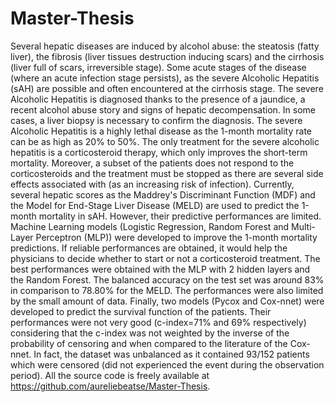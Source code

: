 # Master-Thesis
Several hepatic diseases are induced by alcohol abuse: the steatosis (fatty liver), the fibrosis (liver tissues destruction inducing scars) and the cirrhosis (liver full of scars, irreversible stage). Some acute stages of the disease (where an acute infection stage persists), as the severe Alcoholic Hepatitis (sAH) are possible and often encountered at the cirrhosis stage. The severe Alcoholic Hepatitis is diagnosed thanks to the presence of a jaundice, a recent alcohol abuse story and signs of hepatic decompensation. In some cases, a liver biopsy is necessary to confirm the diagnosis. The severe Alcoholic Hepatitis is a highly lethal disease as the 1-month mortality rate can be as high as 20\% to 50\%. The only treatment for the severe alcoholic hepatitis is a corticosteroid therapy, which only improves the short-term mortality. Moreover, a subset of the patients does not respond to the corticosteroids and the treatment must be stopped as there are several side effects associated with (as an increasing risk of infection). Currently, several hepatic scores as the Maddrey's Discriminant Function (MDF) and the Model for End-Stage Liver Disease (MELD) are used to predict the 1-month mortality in sAH. However, their predictive performances are limited. Machine Learning models (Logistic Regression, Random Forest and Multi-Layer Perceptron (MLP)) were developed to improve the 1-month mortality predictions. If reliable performances are obtained, it would help the physicians to decide whether to start or not a corticosteroid treatment. The best performances were obtained with the MLP with 2 hidden layers and the Random Forest. The balanced accuracy on the test set was around 83% in comparison to 78.80% for the MELD. The performances were also limited by the small amount of data. Finally, two models (Pycox and Cox-nnet) were developed to predict the survival function of the patients. Their performances were not very good (c-index=71% and 69% respectively) considering that the c-index was not weighted by the inverse of the probability of censoring and when compared to the literature of the Cox-nnet. In fact, the dataset was unbalanced as it contained 93/152 patients which were censored (did not experienced the event during the observation period). All the source code is freely available at https://github.com/aureliebeatse/Master-Thesis. 
